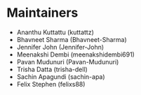 <!--
Copyright (c) 2022 Dell Inc., or its subsidiaries. All Rights Reserved.

Licensed under the Apache License, Version 2.0 (the "License");
you may not use this file except in compliance with the License.
You may obtain a copy of the License at

    http://www.apache.org/licenses/LICENSE-2.0
-->

# Maintainers

* Ananthu Kuttattu (kuttattz)
* Bhavneet Sharma (Bhavneet-Sharma)
* Jennifer John (Jennifer-John)
* Meenakshi Dembi (meenakshidembi691)
* Pavan Mudunuri (Pavan-Mudunuri)
* Trisha Datta (trisha-dell)
* Sachin Apagundi (sachin-apa)
* Felix Stephen (felixs88)
